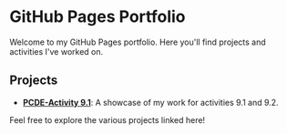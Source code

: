 # GitHub Pages Portfolio

Welcome to my GitHub Pages portfolio. Here you'll find projects and activities I've worked on.

## Projects

- **[PCDE-Activity 9.1](https://github.com/monariaj/PCDE-Activity-9.1)**: A showcase of my work for activities 9.1 and 9.2.

Feel free to explore the various projects linked here!
